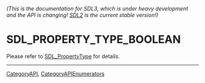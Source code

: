 ###### (This is the documentation for SDL3, which is under heavy development and the API is changing! [SDL2](https://wiki.libsdl.org/SDL2/) is the current stable version!)
# SDL_PROPERTY_TYPE_BOOLEAN

Please refer to [SDL_PropertyType](SDL_PropertyType) for details.

----
[CategoryAPI](CategoryAPI), [CategoryAPIEnumerators](CategoryAPIEnumerators)

